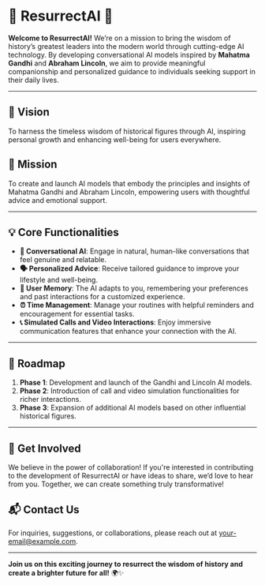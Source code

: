 # 🌟 ResurrectAI 🌟

**Welcome to ResurrectAI!** We’re on a mission to bring the wisdom of history’s greatest leaders into the modern world through cutting-edge AI technology. By developing conversational AI models inspired by **Mahatma Gandhi** and **Abraham Lincoln**, we aim to provide meaningful companionship and personalized guidance to individuals seeking support in their daily lives.

---

## 🚀 Vision

To harness the timeless wisdom of historical figures through AI, inspiring personal growth and enhancing well-being for users everywhere.

## 🎯 Mission

To create and launch AI models that embody the principles and insights of Mahatma Gandhi and Abraham Lincoln, empowering users with thoughtful advice and emotional support.

---

## 💡 Core Functionalities

- **🤖 Conversational AI**: Engage in natural, human-like conversations that feel genuine and relatable.
- **🗣️ Personalized Advice**: Receive tailored guidance to improve your lifestyle and well-being.
- **🧠 User Memory**: The AI adapts to you, remembering your preferences and past interactions for a customized experience.
- **⏰ Time Management**: Manage your routines with helpful reminders and encouragement for essential tasks.
- **📞 Simulated Calls and Video Interactions**: Enjoy immersive communication features that enhance your connection with the AI.

---

## 📅 Roadmap

1. **Phase 1**: Development and launch of the Gandhi and Lincoln AI models.
2. **Phase 2**: Introduction of call and video simulation functionalities for richer interactions.
3. **Phase 3**: Expansion of additional AI models based on other influential historical figures.

---

## 🤝 Get Involved

We believe in the power of collaboration! If you're interested in contributing to the development of ResurrectAI or have ideas to share, we’d love to hear from you. Together, we can create something truly transformative!

## 📬 Contact Us

For inquiries, suggestions, or collaborations, please reach out at [your-email@example.com](mailto:harshit0414@gmail.com).

---

**Join us on this exciting journey to resurrect the wisdom of history and create a brighter future for all!** 🌍✨
